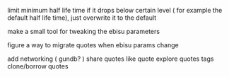 limit minimum half life time
	if it drops below certain level ( for example the default half life time), just overwrite it to the default

make a small tool for tweaking the ebisu parameters

figure a way to migrate quotes when ebisu params change

add networking ( gundb? )
	share quotes
	like quote 
	explore quotes
		tags
	clone/borrow quotes

